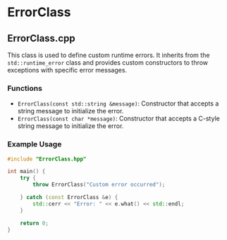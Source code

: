 # ErrorClass

## ErrorClass.cpp

This class is used to define custom runtime errors. It inherits from the `std::runtime_error` class and provides custom constructors to throw exceptions with specific error messages.

### Functions

- `ErrorClass(const std::string &message)`: Constructor that accepts a string message to initialize the error.
- `ErrorClass(const char *message)`: Constructor that accepts a C-style string message to initialize the error.

### Example Usage

```cpp
#include "ErrorClass.hpp"

int main() {
    try {
        throw ErrorClass("Custom error occurred");

    } catch (const ErrorClass &e) {
        std::cerr << "Error: " << e.what() << std::endl;
    }

    return 0;
}
